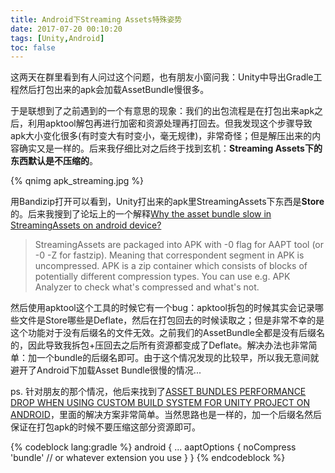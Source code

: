```yaml
---
title: Android下Streaming Assets特殊姿势
date: 2017-07-20 00:10:20
tags: [Unity,Android]
toc: false
---
```


这两天在群里看到有人问过这个问题，也有朋友小窗问我：Unity中导出Gradle工程然后打包出来的apk会加载AssetBundle慢很多。

于是联想到了之前遇到的一个有意思的现象：我们的出包流程是在打包出来apk之后，利用apktool解包再进行加密和资源处理再打回去。但我发现这个步骤导致apk大小变化很多(有时变大有时变小，毫无规律)，非常奇怪；但是解压出来的内容确实又是一样的。后来我仔细比对之后终于找到玄机：**Streaming Assets下的东西默认是不压缩的**。

<!--more-->

{% qnimg apk_streaming.jpg %}

用Bandizip打开可以看到，Unity打出来的apk里StreamingAssets下东西是**Store**的。后来我搜到了论坛上的一个解释[Why the asset bundle slow in StreamingAssets on android device?](https://forum.unity3d.com/threads/why-the-asset-bundle-slow-in-streamingassets-on-android-device.401234/)

> StreamingAssets are packaged into APK with -0 flag for AAPT tool (or -0 -Z for fastzip). Meaning that correspondent segment in APK is uncompressed. APK is a zip container which consists of blocks of potentially different compression types. You can use e.g. APK Analyzer to check what's compressed and what's not.

然后使用apktool这个工具的时候它有一个bug：apktool拆包的时候其实会记录哪些文件是Store哪些是Deflate，然后在打包回去的时候读取之；但是非常不幸的是这个功能对于没有后缀名的文件无效。之前我们的AssetBundle全都是没有后缀名的，因此导致我拆包+压回去之后所有资源都变成了Deflate。解决办法也非常简单：加一个bundle的后缀名即可。由于这个情况发现的比较早，所以我无意间就避开了Android下加载Asset Bundle很慢的情况...

ps. 针对朋友的那个情况，他后来找到了[ASSET BUNDLES PERFORMANCE DROP WHEN USING CUSTOM BUILD SYSTEM FOR UNITY PROJECT ON ANDROID](https://loreglean.wordpress.com/2016/04/17/asset-bundles-performance-drop-when-using-custom-build-system-for-unity-project-on-android/)，里面的解决方案非常简单。当然思路也是一样的，加一个后缀名然后保证在打包apk的时候不要压缩这部分资源即可。

{% codeblock lang:gradle %}
android {
    ...
    aaptOptions {
        noCompress 'bundle' // or whatever extension you use
    }
}
{% endcodeblock %}